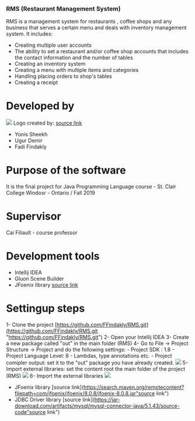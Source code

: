### RMS (Restaurant Management System)

RMS is a management system for restaurants , coffee shops and any business that serves a certain menu and deals with inventory management system. It includes:

- Creating multiple user accounts
- The ability to set a restaurant and/or coffee shop accounts that includes the contact information and the number of tables
- Creating an inventory system
- Creating a menu with multiple items and categories
- Handling placing orders to shop's tables
- Creating a receipt


# Developed by
![](https://ffindakly.scweb.ca/logo.png)
Logo created by: [source link](https://hatchful.shopify.com/ "source's link")
- Yonis Sheekh
- Ugur Demir
- Fadi Findakly


# Purpose of the software
It is the final project for Java Programming Language course - St. Clair College
Windosr - Ontario  / Fall 2019


# Supervisor
Cai Filiault - course professor

# Development tools
- Intellij IDEA
- Gluon Scene Builder
- JFoenix library [source link](https://search.maven.org/remotecontent?filepath=com/jfoenix/jfoenix/8.0.8/jfoenix-8.0.8.jar "source link")

# Settingup steps
1- Clone the project [https://github.com/FFindakly/RMS.git](https://github.com/FFindakly/RMS.git "https://github.com/FFindakly/RMS.git")
2- Open your Intellij IDEA
3- Create a new package called "out" in the main folder (RMS)
4- Go to File -> Project Structure -> Project and do the following settings:
	- Project SDK : 1.8
	- Project Language Level: 8 - Lambdas, type annotations etc.
	- Project comipler output: set it to the "out" package you have already created.
![](https://ffindakly.scweb.ca/screen1.png)
5- Import external libraries: set the content root the main folder of the project (RMS)
![](https://ffindakly.scweb.ca/screen2.png)
6- Import the external libraries
![](https://ffindakly.scweb.ca/Screen3.png)
- JFoenix library [source link](https://search.maven.org/remotecontent?filepath=com/jfoenix/jfoenix/8.0.8/jfoenix-8.0.8.jar"source link")
- JDBC Driver library [source link](https://jar-download.com/artifacts/mysql/mysql-connector-java/5.1.43/source-code"source link")




